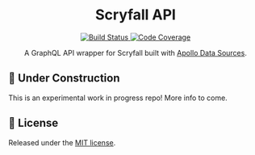 <h1 align="center" style="text-align: center;">Scryfall API</h1>
<p align="center">
  <a href="https://travis-ci.org/Saeris/Scryfall-API">
    <img src="https://travis-ci.org/Saeris/Scryfall-API.svg?branch=master" alt="Build Status">
  </a>
  <a href="https://codecov.io/gh/Saeris/Scryfall-API">
    <img src="https://codecov.io/gh/Saeris/Scryfall-API/branch/master/graph/badge.svg" alt="Code Coverage"/>
  </a>
</p>
<p align="center">A GraphQL API wrapper for Scryfall built with <a href="https://www.apollographql.com/docs/apollo-server/features/data-sources.html">Apollo Data Sources</a>.</p>

## 🚧 Under Construction

This is an experimental work in progress repo! More info to come.

## 🥂 License

Released under the [MIT license](https://github.com/Saeris/Scryfall-API/blob/master/LICENSE.md).
